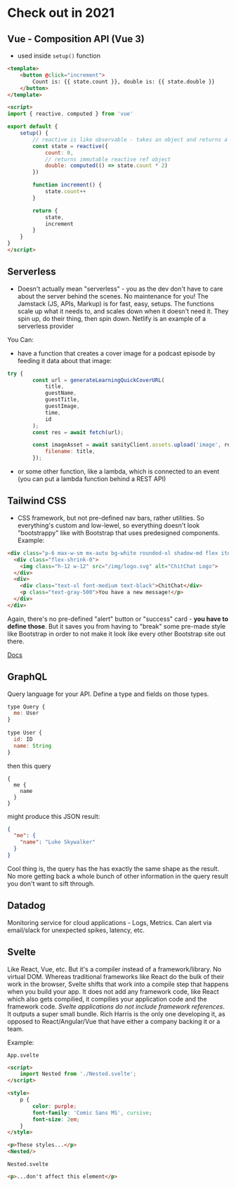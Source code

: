 # Check out in 2021

## Vue - Composition API (Vue 3)

- used inside `setup()` function

```html
<template>
    <button @click="increment">
        Count is: {{ state.count }}, double is: {{ state.double }}
    </button>
</template>

<script>
import { reactive, computed } from 'vue'

export default {
    setup() {
        // reactive is like observable - takes an object and returns a reactive proxy of the original
        const state = reactive({
            count: 0, 
            // returns immutable reactive ref object
            double: computed(() => state.count * 2)
        })

        function increment() {
            state.count++
        }

        return {
            state,
            increment
        }
    }
}
</script>
```

## Serverless
- Doesn't actually mean "serverless" - you as the dev don't have to care about the server behind the scenes. No maintenance for you! The Jamstack (JS, APIs, Markup) is for fast, easy, setups. The functions scale up what it needs to, and scales down when it doesn't need it. They spin up, do their thing, then spin down. Netlify is an example of a serverless provider

You Can:
- have a function that creates a cover image for a podcast episode by feeding it data about that image:

```js
try {
        const url = generateLearningQuickCoverURL(
            title,
            guestName,
            guestTitle,
            guestImage,
            time,
            id
        );
        const res = await fetch(url);

        const imageAsset = await sanityClient.assets.upload('image', res.body, {
            filename: title,
        });
```
- or some other function, like a lambda, which is connected to an event (you can put a lambda function behind a REST API)


## Tailwind CSS

- CSS framework, but not pre-defined nav bars, rather utilities. So everything's custom and low-lewel, so everything doesn't look "bootstrappy" like with Bootstrap that uses predesigned components. 
Example:

```html
<div class="p-6 max-w-sm mx-auto bg-white rounded-xl shadow-md flex items-center space-x-4">
  <div class="flex-shrink-0">
    <img class="h-12 w-12" src="/img/logo.svg" alt="ChitChat Logo">
  </div>
  <div>
    <div class="text-xl font-medium text-black">ChitChat</div>
    <p class="text-gray-500">You have a new message!</p>
  </div>
</div>
```

Again, there's no pre-defined "alert" button or "success" card - __you have to define those__. But it saves you from having to "break" some pre-made style like Bootstrap in order to not make it look like every other Bootstrap site out there. 

[Docs](https://tailwindcss.com/)

## GraphQL

Query language for your API. Define a type and fields on those types.

```js
type Query {
  me: User
}
 
type User {
  id: ID
  name: String
}
```

then this query

```
{
  me {
    name
  }
}
```

might produce this JSON result:

```json
{
  "me": {
    "name": "Luke Skywalker"
  }
}
```

Cool thing is, the query has the has exactly the same shape as the result. No more getting back a whole bunch of other information in the query result you don't want to sift through. 

## Datadog
Monitoring service for cloud applications - Logs, Metrics. Can alert via email/slack for unexpected spikes, latency, etc. 

## Svelte 
Like React, Vue, etc. But it's a compiler instead of a framework/library. No virtual DOM. Whereas traditional frameworks like React do the bulk of their work in the browser, Svelte shifts that work into a compile step that happens when you build your app. It does not add any framework code, like React which also gets compilied, it compilies your application code and the framework code. _Svelte applications do not include framework references_. It outputs a super small bundle. Rich Harris is the only one developing it, as opposed to React/Angular/Vue that have either a company backing it or a team. 

Example:

`App.svelte`


```html
<script>
	import Nested from './Nested.svelte';
</script>

<style>
	p {
		color: purple;
		font-family: 'Comic Sans MS', cursive;
		font-size: 2em;
	}
</style>

<p>These styles...</p>
<Nested/>
```

`Nested.svelte`

```html
<p>...don't affect this element</p>
```
